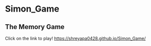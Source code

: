 # Simon_Game
## The Memory Game
Click on the link to play!
https://shreyapa0428.github.io/Simon_Game/
